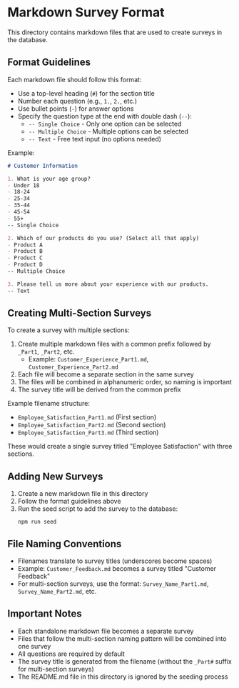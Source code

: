 # Markdown Survey Format

This directory contains markdown files that are used to create surveys in the database.

## Format Guidelines

Each markdown file should follow this format:

- Use a top-level heading (`#`) for the section title
- Number each question (e.g., `1.`, `2.`, etc.)
- Use bullet points (`-`) for answer options
- Specify the question type at the end with double dash (`--`):
  - `-- Single Choice` - Only one option can be selected
  - `-- Multiple Choice` - Multiple options can be selected
  - `-- Text` - Free text input (no options needed)

Example:

```markdown
# Customer Information

1. What is your age group?
- Under 18
- 18-24
- 25-34
- 35-44
- 45-54
- 55+
-- Single Choice

2. Which of our products do you use? (Select all that apply)
- Product A
- Product B
- Product C
- Product D
-- Multiple Choice

3. Please tell us more about your experience with our products.
-- Text
```

## Creating Multi-Section Surveys

To create a survey with multiple sections:

1. Create multiple markdown files with a common prefix followed by `_Part1`, `_Part2`, etc.
   - Example: `Customer_Experience_Part1.md`, `Customer_Experience_Part2.md`
2. Each file will become a separate section in the same survey
3. The files will be combined in alphanumeric order, so naming is important
4. The survey title will be derived from the common prefix

Example filename structure:
- `Employee_Satisfaction_Part1.md` (First section)
- `Employee_Satisfaction_Part2.md` (Second section)
- `Employee_Satisfaction_Part3.md` (Third section)

These would create a single survey titled "Employee Satisfaction" with three sections.

## Adding New Surveys

1. Create a new markdown file in this directory
2. Follow the format guidelines above
3. Run the seed script to add the survey to the database:
   ```
   npm run seed
   ```

## File Naming Conventions

- Filenames translate to survey titles (underscores become spaces)
- Example: `Customer_Feedback.md` becomes a survey titled "Customer Feedback"
- For multi-section surveys, use the format: `Survey_Name_Part1.md`, `Survey_Name_Part2.md`, etc.

## Important Notes

- Each standalone markdown file becomes a separate survey
- Files that follow the multi-section naming pattern will be combined into one survey
- All questions are required by default
- The survey title is generated from the filename (without the `_Part#` suffix for multi-section surveys)
- The README.md file in this directory is ignored by the seeding process 